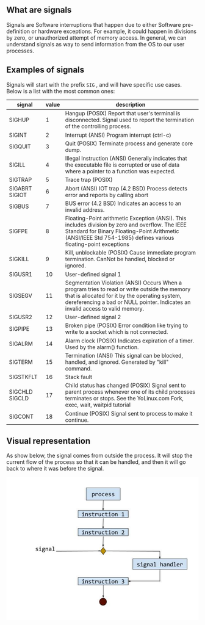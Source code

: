 ## What are signals

Signals are Software interruptions that happen due to either Software pre-definition or hardware exceptions. For example, it could happen in divisions by zero, or unauthorized attempt of memory access. In general, we can understand signals as way to send information from the OS to our user processes.

## Examples of signals 

Signals will start with the prefix `SIG` , and will have specific use cases. Below is a list with the most common ones:

| signal          | value | description                                                                                                                                                                                                                           |
|-----------------|-------|---------------------------------------------------------------------------------------------------------------------------------------------------------------------------------------------------------------------------------------|
| SIGHUP          | 1     | Hangup (POSIX) Report  that   user's terminal is disconnected. Signal used to report the termination of the controlling process.                                                                                                      |
| SIGINT          | 2     | Interrupt (ANSI) Program interrupt  (ctrl-c)                                                                                                                                                                                          |
| SIGQUIT         | 3     | Quit (POSIX) Terminate  process  and generate core dump.                                                                                                                                                                              |
| SIGILL          | 4     | Illegal Instruction (ANSI) Generally indicates that the executable file is corrupted or use of data where a pointer to a function was expected.                                                                                       |
| SIGTRAP         | 5     | Trace trap (POSIX)                                                                                                                                                                                                                    |
| SIGABRT  SIGIOT | 6     | Abort (ANSI) IOT trap (4.2 BSD) Process detects error and reports by calling abort                                                                                                                                                    |
| SIGBUS          | 7     | BUS error (4.2 BSD) Indicates an access to an invalid address.                                                                                                                                                                        |
| SIGFPE          | 8     | Floating-Point arithmetic Exception (ANSI). This includes division by zero and overflow. The IEEE Standard for Binary Floating-Point Arithmetic (ANSI/IEEE Std 754-1985) defines various floating-point exceptions                    |
| SIGKILL         | 9     | Kill, unblockable (POSIX)  Cause immediate program termination. CanNot  be handled, blocked or ignored.                                                                                                                               |
| SIGUSR1         | 10    | User-defined signal 1                                                                                                                                                                                                                 |
| SIGSEGV         | 11    | Segmentation Violation (ANSI) Occurs  When a program tries to read or write outside the memory that is allocated for it by the operating system, dereferencing a bad or NULL pointer. Indicates  an   invalid access to valid memory. |
| SIGUSR2         | 12    | User-defined signal 2                                                                                                                                                                                                                 |
| SIGPIPE         | 13    | Broken pipe (POSIX) Error  condition  like trying to write to a socket which is not connected.                                                                                                                                        |
| SIGALRM         | 14    | Alarm clock (POSIX) Indicates expiration of a timer. Used by the alarm() function.                                                                                                                                                    |
| SIGTERM         | 15    | Termination (ANSI) This signal can be blocked, handled, and ignored. Generated by "kill" command.                                                                                                                                     |
| SIGSTKFLT       | 16    | Stack fault                                                                                                                                                                                                                           |
| SIGCHLD  SIGCLD | 17    | Child status has changed (POSIX)  Signal  sent   to parent process whenever one of its child processes terminates or stops. See  the  YoLinux.com Fork, exec, wait, waitpid tutorial                                                  |
| SIGCONT         | 18    | Continue (POSIX) Signal sent to process to make it continue.                                                                                                                                                                          |


## Visual representation

As show below, the signal comes from outside the process. It will stop the current flow of the process so that it can be handled, and then it will go back to where it was before the signal.

![signal](img/signals.jpg)
